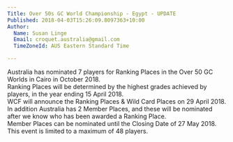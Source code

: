 ```yaml
---
Title: Over 50s GC World Championship - Egypt - UPDATE
Published: 2018-04-03T15:26:09.8097363+10:00
Author:
  Name: Susan Linge
  Email: croquet.australia@gmail.com
  TimeZoneId: AUS Eastern Standard Time

---
```

Australia has nominated 7 players for Ranking Places in the Over 50 GC Worlds in Cairo in October 2018.  
Ranking Places will be determined by the highest grades achieved by players, in the year ending 15 April 2018.  
WCF will announce the Ranking Places & Wild Card Places on 29 April 2018.   
In addition Australia has 2 Member Places, and these will be nominated after we know who has been awarded a Ranking Place.  
Member Places can be nominated until the Closing Date of 27 May 2018.
This event is limited to a maximum of 48 players.